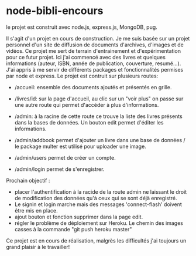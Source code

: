 # node-bibli-encours

le projet est construit avec node.js, express.js, MongoDB, pug.

Il s'agit d'un projet en cours de construction. Je me suis basée sur un projet personnel d'un site de diffusion de documents d'archives, d'images et de vidéos. Ce projet me sert de terrain d'entrainement et d'expérimentation pour ce futur projet. Ici j'ai commencé avec des livres et quelques informations (auteur, ISBN, année de publication, couverture, resumé...). J'ai appris à me servir de différents packages et fonctionnalités permises par node et express. Le projet est contruit sur plusieurs routes:

- /accueil:
  ensemble des documents ajoutés et présentés en grille.
  
- /livres/id:
   sur la page d'accueil, au clic sur un "voir plus" on passe sur une autre route qui permet d'accéder à plus d'informations.
   
- /admin:
  à la racine de cette route ce trouve la liste des livres présents dans la bases de données. Un bouton edit permet d'éditer les informations.
  
- /admin/addbook
  permet d'ajouter un livre dans une base de données / le package multer est utilisé pour uploader une image.
  
- /admin/users
  permet de créer un compte.
  
- /admin/login
  permet de s'enregistrer.

Prochain objectif : 
  - placer l'authentification à la racide de la route admin ne laissant le droit de modification des données qu'à ceux qui se sont déjà enregistré. 
  - Le signin et login marche mais des messages 'connect-flash' doivent être mis en place.
  - ajout bouton et fonction supprimer dans la page edit.
  - régler le problème de déploiement sur Heroku. Le chemin des images casses à la commande "git push heroku master"


Ce projet est en cours de réalisation, malgrès les difficultés j'ai toujours un grand plaisir à le travailler!
